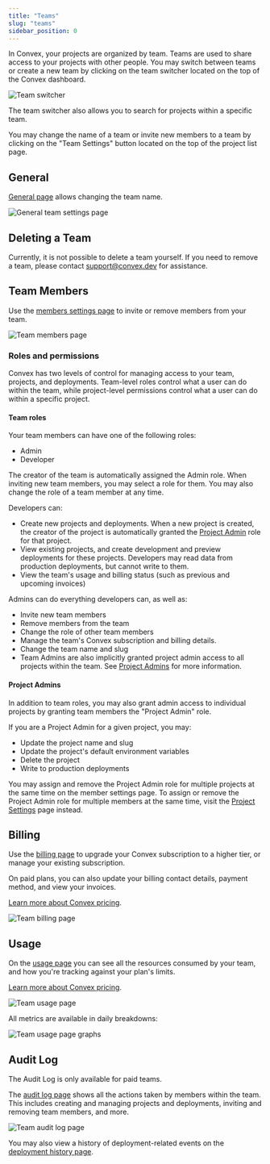 ```yaml
---
title: "Teams"
slug: "teams"
sidebar_position: 0
---
```


In Convex, your projects are organized by team. Teams are used to share access
to your projects with other people. You may switch between teams or create a new
team by clicking on the team switcher located on the top of the Convex
dashboard.

![Team switcher](/screenshots/team_selector.png)

The team switcher also allows you to search for projects within a specific team.

You may change the name of a team or invite new members to a team by clicking on
the "Team Settings" button located on the top of the project list page.

## General

[General page](https://dashboard.convex.dev/team/settings) allows changing the
team name.

![General team settings page](/screenshots/teams_general.png)

## Deleting a Team

Currently, it is not possible to delete a team yourself. If you need to remove a
team, please contact support@convex.dev for assistance.

## Team Members

Use the
[members settings page](https://dashboard.convex.dev/team/settings/members) to
invite or remove members from your team.

![Team members page](/screenshots/teams_members.png)

### Roles and permissions

Convex has two levels of control for managing access to your team, projects, and
deployments. Team-level roles control what a user can do within the team, while
project-level permissions control what a user can do within a specific project.

#### Team roles

Your team members can have one of the following roles:

- Admin
- Developer

The creator of the team is automatically assigned the Admin role. When inviting
new team members, you may select a role for them. You may also change the role
of a team member at any time.

Developers can:

- Create new projects and deployments. When a new project is created, the
  creator of the project is automatically granted the
  [Project Admin](#project-admins) role for that project.
- View existing projects, and create development and preview deployments for
  these projects. Developers may read data from production deployments, but
  cannot write to them.
- View the team's usage and billing status (such as previous and upcoming
  invoices)

Admins can do everything developers can, as well as:

- Invite new team members
- Remove members from the team
- Change the role of other team members
- Manage the team's Convex subscription and billing details.
- Change the team name and slug
- Team Admins are also implicitly granted project admin access to all projects
  within the team. See [Project Admins](#project-admins) for more information.

#### Project Admins

In addition to team roles, you may also grant admin access to individual
projects by granting team members the "Project Admin" role.

If you are a Project Admin for a given project, you may:

- Update the project name and slug
- Update the project's default environment variables
- Delete the project
- Write to production deployments

You may assign and remove the Project Admin role for multiple projects at the
same time on the member settings page. To assign or remove the Project Admin
role for multiple members at the same time, visit the
[Project Settings](/docs/dashboard/projects.md#project-settings) page instead.

## Billing

Use the [billing page](https://dashboard.convex.dev/team/settings/billing) to
upgrade your Convex subscription to a higher tier, or manage your existing
subscription.

On paid plans, you can also update your billing contact details, payment method,
and view your invoices.

[Learn more about Convex pricing](https://www.convex.dev/plans).

![Team billing page](/screenshots/teams_billing.png)

## Usage

On the [usage page](https://dashboard.convex.dev/team/settings/usage) you can
see all the resources consumed by your team, and how you're tracking against
your plan's limits.

[Learn more about Convex pricing](https://www.convex.dev/plans).

![Team usage page](/screenshots/teams_usage.png)

All metrics are available in daily breakdowns:

![Team usage page graphs](/screenshots/teams_usage_2.png)

## Audit Log

<Admonition type="info">

The Audit Log is only available for paid teams.

</Admonition>

The [audit log page](https://dashboard.convex.dev/team/settings/audit-log) shows
all the actions taken by members within the team. This includes creating and
managing projects and deployments, inviting and removing team members, and more.

![Team audit log page](/screenshots/teams_audit_log.png)

You may also view a history of deployment-related events on the
[deployment history page](/docs/dashboard/deployments/history.md).

